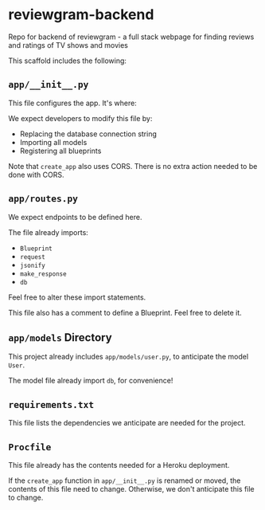 # reviewgram-backend
Repo for backend of reviewgram - a full stack webpage for finding reviews and ratings of TV shows and movies

This scaffold includes the following:

## `app/__init__.py`

This file configures the app. It's where:

We expect developers to modify this file by:

- Replacing the database connection string
- Importing all models
- Registering all blueprints

Note that `create_app` also uses CORS. There is no extra action needed to be done with CORS.

## `app/routes.py`

We expect endpoints to be defined here.

The file already imports:

- `Blueprint`
- `request`
- `jsonify`
- `make_response`
- `db`

Feel free to alter these import statements.

This file also has a comment to define a Blueprint. Feel free to delete it.

## `app/models` Directory

This project already includes `app/models/user.py`, to anticipate the model `User`.

The model file already import `db`, for convenience!

## `requirements.txt`

This file lists the dependencies we anticipate are needed for the project.

## `Procfile`

This file already has the contents needed for a Heroku deployment.

If the `create_app` function in `app/__init__.py` is renamed or moved, the contents of this file need to change. Otherwise, we don't anticipate this file to change.


